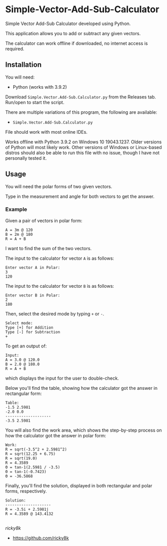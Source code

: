 # Simple-Vector-Add-Sub-Calculator
Simple Vector Add-Sub Calculator developed using Python.

This application allows you to add or subtract any given vectors.

The calculator can work offline if downloaded, no internet access is required.

## Installation
You will need:
- Python (works with 3.9.2)

Download `Simple.Vector.Add-Sub.Calculator.py` from the Releases tab. Run/open to start the script.

There are multiple variations of this program, the following are available:
- `Simple.Vector.Add-Sub.Calculator.py`

File should work with most online IDEs.

Works offline with Python 3.9.2 on Windows 10 19043.1237. Older versions of Python will most likely work. Other versions of Windows or Linux-based distros should also be able to run this file with no issue, though I have not personally tested it.

## Usage
You will need the polar forms of two given vectors.

Type in the measurement and angle for both vectors to get the answer.

### Example
Given a pair of vectors in polar form:
```
A = 3m @ 120
B = 2m @ 180
R = A + B
```
I want to find the sum of the two vectors.

The input to the calculator for vector `A` is as follows:
```
Enter vector A in Polar:
3
120
```
The input to the calculator for vector `B` is as follows:
```
Enter vector B in Polar:
2
180
```
Then, select the desired mode by typing `+` or `-`.
```
Select mode:
Type [+] for Addition
Type [-] for Subtraction
+
```
To get an output of:
```
Input:
A = 3.0 @ 120.0
B = 2.0 @ 180.0
R = A + B
```
which displays the input for the user to double-check.

Below you'll find the table, showing how the calculator got the answer in rectangular form:
```
Table:
-1.5 2.5981
-2.0 0.0
--------------------
-3.5 2.5981
```
You will also find the work area, which shows the step-by-step process on how the calculator got the answer in polar form:
```
Work:
R = sqrt(-3.5^2 + 2.5981^2)
R = sqrt(12.25 + 6.75)
R = sqrt(19.0)
R = 4.3589
Θ = tan-1(2.5981 / -3.5)
Θ = tan-1(-0.7423)
Θ = -36.5868
```
Finally, you'll find the solution, displayed in both rectangular and polar forms, respectively.
```
Solution:
--------------------
R = -3.5i + 2.5981j
R = 4.3589 @ 143.4132
```

## 
*ricky8k*
- https://github.com/ricky8k
